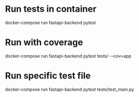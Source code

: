 # Run tests in container
docker-compose run fastapi-backend pytest

# Run with coverage
docker-compose run fastapi-backend pytest tests/ --cov=app

# Run specific test file
docker-compose run fastapi-backend pytest tests/test_main.py